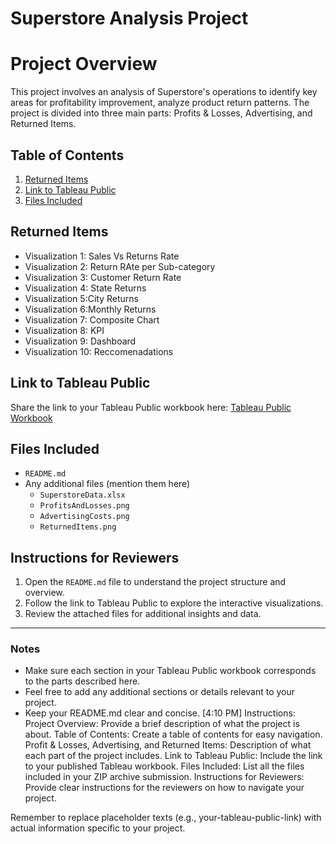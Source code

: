 # Superstore Analysis Project

# Project Overview
This project involves an analysis of Superstore's operations to identify key areas for profitability improvement, analyze product return patterns. 
The project is divided into three main parts: Profits & Losses, Advertising, and Returned Items.

## Table of Contents
1. [Returned Items](#returned-items)
2. [Link to Tableau Public](https://public.tableau.com/app/profile/jonquis.d.bouyea/viz/StorytellingwithDataProject_17204852488910/Story12?publish=yes)
3. [Files Included](#files-included)

## Returned Items
- Visualization 1: Sales Vs Returns Rate
- Visualization 2: Return RAte per Sub-category
- Visualization 3: Customer Return Rate
- Visualization 4: State Returns
- Visualization 5:City Returns
- Visualization 6:Monthly Returns
- Visualization 7: Composite Chart
- Visualization 8: KPI
- Visualization 9: Dashboard
- Visualization 10: Reccomenadations

## Link to Tableau Public
Share the link to your Tableau Public workbook here:
[Tableau Public Workbook](https://public.tableau.com/app/profile/jonquis.d.bouyea/viz/StorytellingwithDataProject_17204852488910/Story12?publish=yes)

## Files Included
- `README.md`
- Any additional files (mention them here)
  - `SuperstoreData.xlsx`
  - `ProfitsAndLosses.png`
  - `AdvertisingCosts.png`
  - `ReturnedItems.png`

## Instructions for Reviewers
1. Open the `README.md` file to understand the project structure and overview.
2. Follow the link to Tableau Public to explore the interactive visualizations.
3. Review the attached files for additional insights and data.

---

### Notes
- Make sure each section in your Tableau Public workbook corresponds to the parts described here.
- Feel free to add any additional sections or details relevant to your project.
- Keep your README.md clear and concise.
[4:10 PM]
Instructions:
Project Overview: Provide a brief description of what the project is about.
Table of Contents: Create a table of contents for easy navigation.
Profit & Losses, Advertising, and Returned Items: Description of what each part of the project includes.
Link to Tableau Public: Include the link to your published Tableau workbook.
Files Included: List all the files included in your ZIP archive submission.
Instructions for Reviewers: Provide clear instructions for the reviewers on how to navigate your project.

Remember to replace placeholder texts (e.g., your-tableau-public-link) with actual information specific to your project.
